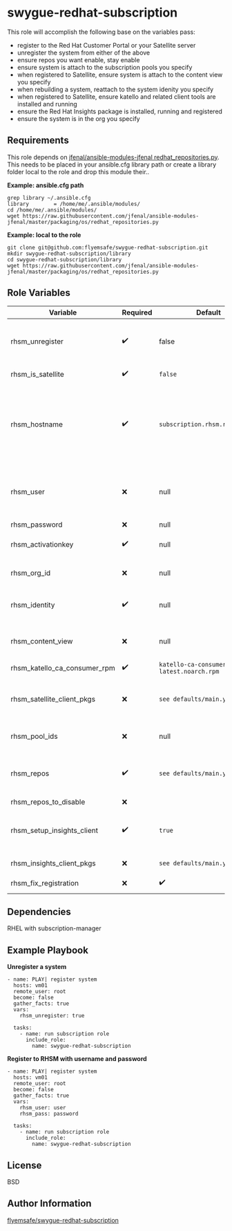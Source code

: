 swygue-redhat-subscription
==========================

This role will accomplish the following base on the variables pass:

 - register to the Red Hat Customer Portal or your Satellite server
 - unregister the system from either of the above
 - ensure repos you want enable, stay enable
 - ensure system is attach to the subscription pools you specify
 - when registered to Satellite, ensure system is attach to the content view you specify
 - when rebuilding a system, reattach to the system idenity you specify
 - when registered to Satellite, ensure katello and related client tools are installed and running
 - ensure the Red Hat Insights package is installed, running and registered
 - ensure the system is in the org you specify

Requirements
------------

This role depends on [jfenal/ansible-modules-jfenal redhat_repositories.py](https://raw.githubusercontent.com/jfenal/ansible-modules-jfenal/master/packaging/os/redhat_repositories.py). This needs to be placed in your ansible.cfg library path or create a library folder local to the role and drop this module their..

**Example: ansible.cfg path**
```
grep library ~/.ansible.cfg
library        = /home/me/.ansible/modules/
cd /home/me/.ansible/modules/
wget https://raw.githubusercontent.com/jfenal/ansible-modules-jfenal/master/packaging/os/redhat_repositories.py
```
**Example: local to the role**
```
git clone git@github.com:flyemsafe/swygue-redhat-subscription.git
mkdir swygue-redhat-subscription/library
cd swygue-redhat-subscription/library
wget https://raw.githubusercontent.com/jfenal/ansible-modules-jfenal/master/packaging/os/redhat_repositories.py
```


Role Variables
--------------
| Variable        | Required | Default  | Description                                                                                                                                                                                                                                     |
| --------------- | -------- | -------- | ----------------------------------------------------------------------------------------------------------------------------------------------------------------------------------------------------------------------------------------------- |
|rhsm_unregister     |:heavy_check_mark: |false |Force a system to unregister if it's already registered. Also will cause a system not to be registered.|
|rhsm_is_satellite   |:heavy_check_mark: |```false```|Set to true to register system to satellite server|
|rhsm_hostname |:heavy_check_mark: |```subscription.rhsm.redhat.com```|This should be your Satellite server if you are using that instead of RHSM. check_rhsm_hostname.yml will force the system to re-register if this does not match what's in /etc/rhsm/rhsm.conf|
|rhsm_user|:x:|null|User name for Satellite or RHSM. This is use to register systems when not using activation keys or when using existing idenitiy|
|rhsm_password|:x:|null|Password for rhsm_user|
|rhsm_activationkey|:heavy_check_mark: |null|this will cause the system to register using an activation key|
|rhsm_org_id|:x:|null|This is required when using activation keys to register a system.|
|rhsm_identity|:heavy_check_mark: |null|register system using the system identity returned by ```subscription-manager identity``` |
|rhsm_content_view|:x:|null|set the content view to force system to re-register system when content view does not match|
|rhsm_katello_ca_consumer_rpm|:heavy_check_mark: |```katello-ca-consumer-latest.noarch.rpm```|Satellite katello RPM|
|rhsm_satellite_client_pkgs|:x:|```see defaults/main.yml``` |Only the katello-agent is required for best experince with Satellite. Required when setting up Satellite server.|
|rhsm_pool_ids|:x:|null|"Refer to the ansible docs for redhat_subscription. When set| this will ensure a registered system is attach to the pools specifiied."|
|rhsm_repos|:heavy_check_mark: |```see defaults/main.yml``` |List all the repo id's the system should be subscribe to. This will remove all existing repos not in this list.|
|rhsm_repos_to_disable|:x:|| |
|rhsm_setup_insights_client|:heavy_check_mark: |```true```|Installs and setup the insights client. You should be using the offcial [role](https://github.com/RedHatInsights/insights-client-role) for more configuration options.|
|rhsm_insights_client_pkgs|:x:|```see defaults/main.yml```|Required when setting insights|
|rhsm_fix_registration|:x:|:heavy_check_mark:|Set this to force a re-registration of the system|


Dependencies
------------

RHEL with subscription-manager

Example Playbook
----------------

**Unregister a system**
```
- name: PLAY| register system
  hosts: vm01
  remote_user: root
  become: false
  gather_facts: true
  vars:
    rhsm_unregister: true

  tasks:
    - name: run subscription role
      include_role:
        name: swygue-redhat-subscription
```

**Register to RHSM with username and password**
```
- name: PLAY| register system
  hosts: vm01
  remote_user: root
  become: false
  gather_facts: true
  vars:
    rhsm_user: user
    rhsm_pass: password

  tasks:
    - name: run subscription role
      include_role:
        name: swygue-redhat-subscription

```

License
-------

BSD

Author Information
------------------
[flyemsafe/swygue-redhat-subscription](https://github.com/flyemsafe/swygue-redhat-subscription)
